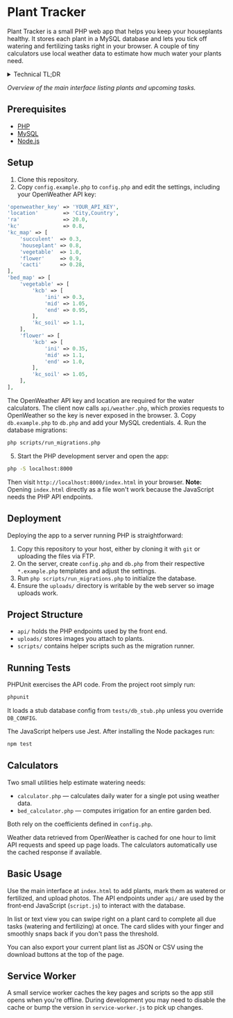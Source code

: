 # Plant Tracker

Plant Tracker is a small PHP web app that helps you keep your houseplants healthy. It stores each plant in a MySQL database and lets you tick off watering and fertilizing tasks right in your browser. A couple of tiny calculators use local weather data to estimate how much water your plants need.

<details>
<summary>Technical TL;DR</summary>

- API endpoints live under `api/` and communicate with MySQL using PDO.
- OpenWeather data is cached by `weather_cache.php` for one hour.
- Images you upload are stored in `uploads/` with their paths saved in the database.
- Unit tests reside in `tests/` for PHP and `__tests__/` for JavaScript.
- Helper scripts such as the migration runner are in `scripts/`.
- A simple service worker provides offline support and pre-caches key files.

</details>

*Overview of the main interface listing plants and upcoming tasks.*

## Prerequisites
- [PHP](https://www.php.net/manual/en/install.php)
- [MySQL](https://dev.mysql.com/doc/refman/8.0/en/installing.html)
- [Node.js](https://nodejs.org/en/download/)

## Setup
1. Clone this repository.
2. Copy `config.example.php` to `config.php` and edit the settings, including your OpenWeather API key:

```php
'openweather_key' => 'YOUR_API_KEY',
'location'        => 'City,Country',
'ra'              => 20.0,
'kc'              => 0.8,
'kc_map' => [
    'succulent'  => 0.3,
    'houseplant' => 0.8,
    'vegetable'  => 1.0,
    'flower'     => 0.9,
    'cacti'      => 0.28,
],
'bed_map' => [
    'vegetable' => [
        'kcb' => [
            'ini' => 0.3,
            'mid' => 1.05,
            'end' => 0.95,
        ],
        'kc_soil' => 1.1,
    ],
    'flower' => [
        'kcb' => [
            'ini' => 0.35,
            'mid' => 1.1,
            'end' => 1.0,
        ],
        'kc_soil' => 1.05,
    ],
],
```

   The OpenWeather API key and location are required for the water calculators.
   The client now calls `api/weather.php`, which proxies requests to
   OpenWeather so the key is never exposed in the browser.
3. Copy `db.example.php` to `db.php` and add your MySQL credentials.
4. Run the database migrations:

```bash
php scripts/run_migrations.php
```

5. Start the PHP development server and open the app:

```bash
php -S localhost:8000
```

   Then visit `http://localhost:8000/index.html` in your browser.
   **Note:** Opening `index.html` directly as a file won't work because the JavaScript needs the PHP API endpoints.

## Deployment
Deploying the app to a server running PHP is straightforward:

1. Copy this repository to your host, either by cloning it with `git` or uploading the files via FTP.
2. On the server, create `config.php` and `db.php` from their respective `*.example.php` templates and adjust the settings.
3. Run `php scripts/run_migrations.php` to initialize the database.
4. Ensure the `uploads/` directory is writable by the web server so image uploads work.

## Project Structure
- `api/` holds the PHP endpoints used by the front end.
- `uploads/` stores images you attach to plants.
- `scripts/` contains helper scripts such as the migration runner.

## Running Tests
PHPUnit exercises the API code. From the project root simply run:

```bash
phpunit
```

It loads a stub database config from `tests/db_stub.php` unless you override `DB_CONFIG`.

The JavaScript helpers use Jest. After installing the Node packages run:

```bash
npm test
```

## Calculators
Two small utilities help estimate watering needs:

- `calculator.php` &mdash; calculates daily water for a single pot using weather data.
- `bed_calculator.php` &mdash; computes irrigation for an entire garden bed.

Both rely on the coefficients defined in `config.php`.

Weather data retrieved from OpenWeather is cached for one hour to limit API requests and speed up page loads. The calculators automatically use the cached response if available.

## Basic Usage
Use the main interface at `index.html` to add plants, mark them as watered or fertilized, and upload photos. The API endpoints under `api/` are used by the front‑end JavaScript (`script.js`) to interact with the database.

In list or text view you can swipe right on a plant card to complete all due tasks (watering and fertilizing) at once. The card slides with your finger and smoothly snaps back if you don't pass the threshold.

You can also export your current plant list as JSON or CSV using the download buttons at the top of the page.

## Service Worker
A small service worker caches the key pages and scripts so the app still opens when you're offline. During development you may need to disable the cache or bump the version in `service-worker.js` to pick up changes.



